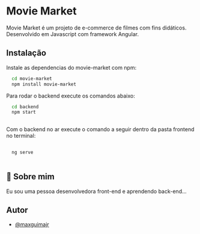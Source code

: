 
# Movie Market

Movie Market é um projeto de e-commerce de filmes com fins didáticos.
Desenvolvido em Javascript com framework Angular.


## Instalação

Instale as dependencias do movie-market com npm:
```bash
  cd movie-market
  npm install movie-market
```
Para rodar o backend execute os comandos abaixo:
```bash
  cd backend
  npm start
  
```
Com o backend no ar execute o comando a seguir dentro da pasta frontend no terminal:
```bash
  
  ng serve
  
```
## 🚀 Sobre mim
Eu sou uma pessoa desenvolvedora front-end e aprendendo back-end...


## Autor

- [@maxguimajr](https://github.com/maxguimajr)





